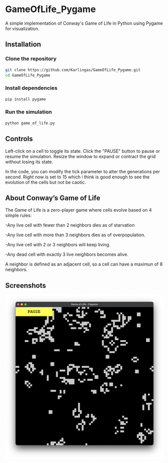 # GameOfLife_Pygame

A simple implementation of Conway's Game of Life in Python using Pygame for visualization.

## Installation

### Clone the repository  
```bash
git clone https://github.com/Karlingas/GameOfLife_Pygame.git
cd GameOfLife_Pygame
```
### Install dependencies
```bash
pip install pygame
```
### Run the simulation
```bash
python game_of_life.py
```

## Controls

Left-click on a cell to toggle its state.
Click the "PAUSE" button to pause or resume the simulation.
Resize the window to expand or contract the grid without losing its state.

In the code, you can modify the tick parameter to alter the generations per second. Right now is set to 15 which i think is good enough to see the evolution of the cells but not be caotic.

## About Conway’s Game of Life

The Game of Life is a zero-player game where cells evolve based on 4 simple rules:

-Any live cell with fewer than 2 neighbors dies as of starvation

-Any live cell with more than 3 neighbors dies as of overpopulation.

-Any live cell with 2 or 3 neighbors will keep living.

-Any dead cell with exactly 3 live neighbors becomes alive.

A neighbor is defined as an adjacent cell, so a cell can have a maximun of 8 neighbors.

## Screenshots

![Game of Life Screenshot](/media/GOL_Screenshot.png)
